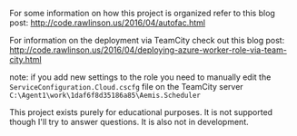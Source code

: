 For some information on how this project is organized refer to this blog post:
http://code.rawlinson.us/2016/04/autofac.html

For information on the deployment via TeamCity check out this blog post:
http://code.rawlinson.us/2016/04/deploying-azure-worker-role-via-team-city.html

note: if you add new settings to the role you need to manually edit the `ServiceConfiguration.Cloud.cscfg` file on the TeamCity server
`C:\Agent1\work\1daf6f8d35186a85\Aemis.Scheduler`


This project exists purely for educational purposes.  It is not supported though I'll try to answer questions.  It is also not in development.